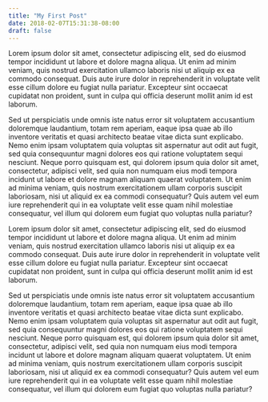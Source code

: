 ```yaml
---
title: "My First Post"
date: 2018-02-07T15:31:38-08:00
draft: false
---
```


Lorem ipsum dolor sit amet, consectetur adipiscing elit, sed do
eiusmod tempor incididunt ut labore et dolore magna aliqua. Ut enim ad
minim veniam, quis nostrud exercitation ullamco laboris nisi ut
aliquip ex ea commodo consequat. Duis aute irure dolor in
reprehenderit in voluptate velit esse cillum dolore eu fugiat nulla
pariatur. Excepteur sint occaecat cupidatat non proident, sunt in
culpa qui officia deserunt mollit anim id est laborum.

Sed ut perspiciatis unde omnis iste natus error sit voluptatem
accusantium doloremque laudantium, totam rem aperiam, eaque ipsa quae
ab illo inventore veritatis et quasi architecto beatae vitae dicta
sunt explicabo. Nemo enim ipsam voluptatem quia voluptas sit
aspernatur aut odit aut fugit, sed quia consequuntur magni dolores eos
qui ratione voluptatem sequi nesciunt. Neque porro quisquam est, qui
dolorem ipsum quia dolor sit amet, consectetur, adipisci velit, sed
quia non numquam eius modi tempora incidunt ut labore et dolore magnam
aliquam quaerat voluptatem. Ut enim ad minima veniam, quis nostrum
exercitationem ullam corporis suscipit laboriosam, nisi ut aliquid ex
ea commodi consequatur? Quis autem vel eum iure reprehenderit qui in
ea voluptate velit esse quam nihil molestiae consequatur, vel illum
qui dolorem eum fugiat quo voluptas nulla pariatur?

Lorem ipsum dolor sit amet, consectetur adipiscing elit, sed do
eiusmod tempor incididunt ut labore et dolore magna aliqua. Ut enim ad
minim veniam, quis nostrud exercitation ullamco laboris nisi ut
aliquip ex ea commodo consequat. Duis aute irure dolor in
reprehenderit in voluptate velit esse cillum dolore eu fugiat nulla
pariatur. Excepteur sint occaecat cupidatat non proident, sunt in
culpa qui officia deserunt mollit anim id est laborum.

Sed ut perspiciatis unde omnis iste natus error sit voluptatem
accusantium doloremque laudantium, totam rem aperiam, eaque ipsa quae
ab illo inventore veritatis et quasi architecto beatae vitae dicta
sunt explicabo. Nemo enim ipsam voluptatem quia voluptas sit
aspernatur aut odit aut fugit, sed quia consequuntur magni dolores eos
qui ratione voluptatem sequi nesciunt. Neque porro quisquam est, qui
dolorem ipsum quia dolor sit amet, consectetur, adipisci velit, sed
quia non numquam eius modi tempora incidunt ut labore et dolore magnam
aliquam quaerat voluptatem. Ut enim ad minima veniam, quis nostrum
exercitationem ullam corporis suscipit laboriosam, nisi ut aliquid ex
ea commodi consequatur? Quis autem vel eum iure reprehenderit qui in
ea voluptate velit esse quam nihil molestiae consequatur, vel illum
qui dolorem eum fugiat quo voluptas nulla pariatur?
